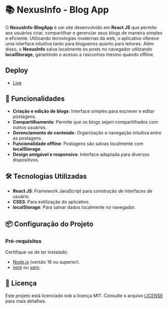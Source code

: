 # 📚 NexusInfo - Blog App  

O **NexusInfo-BlogApp** é um site desenvolvido em **React JS** que permite aos usuários criar, compartilhar e gerenciar seus blogs de maneira simples e eficiente. Utilizando tecnologias modernas da web, o aplicativo oferece uma interface intuitiva tanto para blogueiros quanto para leitores. Além disso, o **NexusInfo** salva localmente os posts no navegador utilizando **localStorage**, garantindo o acesso a rascunhos mesmo quando offline.  

## Deploy

- [Live](https://react-blog-v1.vercel.app/)

## 🌟 Funcionalidades  

- **Criação e edição de blogs**: Interface simples para escrever e editar postagens.  
- **Compartilhamento**: Permite que os blogs sejam compartilhados com outros usuários.  
- **Gerenciamento de conteúdo**: Organização e navegação intuitiva entre as postagens.  
- **Funcionalidade offline**: Postagens são salvas localmente com **localStorage**.  
- **Design amigável e responsivo**: Interface adaptada para diversos dispositivos.  

## 🛠 Tecnologias Utilizadas  

- **React JS**: Framework JavaScript para construção de interfaces de usuário.  
- **CSS3**: Para estilização do aplicativo.  
- **localStorage**: Para salvar dados localmente no navegador.  

## 📦 Configuração do Projeto  

### Pré-requisitos  
Certifique-se de ter instalado:  
- [Node.js](https://nodejs.org/) (versão 16 ou superior).  
- [npm](https://www.npmjs.com/) ou [yarn](https://yarnpkg.com/).  

## 📜 Licença  

Este projeto está licenciado sob a licença MIT. Consulte o arquivo [LICENSE](LICENSE) para mais detalhes. 
